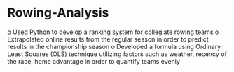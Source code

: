 # Rowing-Analysis

o	Used Python to develop a ranking system for collegiate rowing teams 
o	Extrapolated online results from the regular season in order to predict results in the championship season
o	Developed a formula using Ordinary Least Squares (OLS) technique utilizing factors such as weather, recency of the race, home advantage in order to quantify teams evenly
